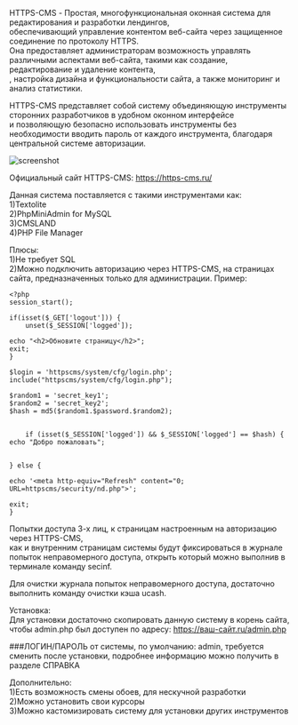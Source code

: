 HTTPS-CMS - Простая, многофункциональная оконная система для редактирования и разработки лендингов,  
обеспечивающий управление контентом веб-сайта через защищенное соединение по протоколу HTTPS.  
Она предоставляет администраторам возможность управлять различными аспектами веб-сайта, такими как создание, редактирование и удаление контента,  
, настройка дизайна и функциональности сайта, а также мониторинг и анализ статистики.  

HTTPS-CMS представляет собой систему объединяющую инструменты сторонних разработчиков в удобном оконном интерфейсе  
и позволяющую безопасно использовать инструменты без необходимости вводить пароль от каждого инструмента, благодаря центральной системе авторизации.  

![screenshot](https://raw.githubusercontent.com/Windows-Mining-Edition/https-cms/main/screenshots/view.png)

Официальный сайт HTTPS-CMS: https://https-cms.ru/  

Данная система поставляется с такими инструментами как:  
1)Textolite  
2)PhpMiniAdmin for MySQL  
3)CMSLAND  
4)PHP File Manager  


Плюсы:  
1)Не требует SQL  
2)Можно подключить авторизацию через HTTPS-CMS, на страницах сайта, предназначенных только для администрации. Пример:  
```
<?php
session_start();

if(isset($_GET['logout'])) {
	unset($_SESSION['logged']);

echo "<h2>Обновите страницу</h2>";
exit;
}

$login = 'httpscms/system/cfg/login.php';
include("httpscms/system/cfg/login.php"); 

$random1 = 'secret_key1';
$random2 = 'secret_key2';
$hash = md5($random1.$password.$random2); 


	if (isset($_SESSION['logged']) && $_SESSION['logged'] == $hash) { 
echo "Добро пожаловать";


} else {

echo '<meta http-equiv="Refresh" content="0; URL=httpscms/security/nd.php">';

exit;
}
```

Попытки доступа 3-х лиц, к  страницам настроенным на авторизацию через HTTPS-CMS,  
как и внутренним страницам системы будут фиксироваться в журнале попыток неправомерного доступа, открыть который можно выполнив в терминале команду secinf.  

Для очистки журнала попыток неправомерного доступа, достаточно выполнить команду очистки кэша ucash.  


Установка:  
Для установки достаточно скопировать данную систему в корень сайта, чтобы admin.php был доступен по адресу: https://ваш-сайт.ru/admin.php

###ЛОГИН/ПАРОЛЬ от системы, по умолчанию: admin, 
требуется сменить после установки, подробнее информацию можно получить в разделе СПРАВКА




Дополнительно:  
1)Есть возможность смены обоев, для нескучной разработки  
2)Можно установить свои курсоры  
3)Можно кастомизировать систему для установки других инструментов  
